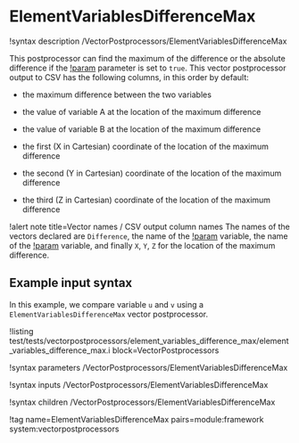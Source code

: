 # ElementVariablesDifferenceMax

!syntax description /VectorPostprocessors/ElementVariablesDifferenceMax

This postprocessor can find the maximum of the difference or the absolute difference if the
[!param](/VectorPostprocessors/ElementVariablesDifferenceMax/furthest_from_zero) parameter is set to `true`.
This vector postprocessor output to CSV has the following columns, in this order by default:

- the maximum difference between the two variables

- the value of variable A at the location of the maximum difference

- the value of variable B at the location of the maximum difference

- the first (X in Cartesian) coordinate of the location of the maximum difference

- the second (Y in Cartesian) coordinate of the location of the maximum difference

- the third (Z in Cartesian) coordinate of the location of the maximum difference

!alert note title=Vector names / CSV output column names
The names of the vectors declared are `Difference`, the name of the [!param](/VectorPostprocessors/ElementVariablesDifferenceMax/compare_a) variable,
the name of the [!param](/VectorPostprocessors/ElementVariablesDifferenceMax/compare_b) variable, and finally `X`, `Y`, `Z` for the location of the maximum difference.

## Example input syntax

In this example, we compare variable `u` and `v` using a `ElementVariablesDifferenceMax` vector postprocessor.

!listing test/tests/vectorpostprocessors/element_variables_difference_max/element_variables_difference_max.i block=VectorPostprocessors

!syntax parameters /VectorPostprocessors/ElementVariablesDifferenceMax

!syntax inputs /VectorPostprocessors/ElementVariablesDifferenceMax

!syntax children /VectorPostprocessors/ElementVariablesDifferenceMax

!tag name=ElementVariablesDifferenceMax pairs=module:framework system:vectorpostprocessors
